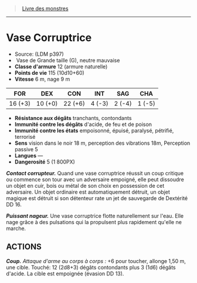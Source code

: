﻿> [Livre des monstres](tome_of_beasts.md)

---

# Vase Corruptrice

- Source: (LDM p397)
-  Vase de Grande taille (G), neutre mauvaise
- **Classe d'armure** 12 (armure naturelle)
- **Points de vie** 115 (10d10+60)
- **Vitesse** 6 m, nage 9 m

|FOR|DEX|CON|INT|SAG|CHA|
|---|---|---|---|---|---|
|16 (+3)|10 (+0)|22 (+6)|4 (-3)|2 (-4)|1 (-5)|

- **Résistance aux dégâts** tranchants, contondants
- **Immunité contre les dégâts** d'acide, de feu et de poison
- **Immunité contre les états** empoisonné, épuisé, paralysé, pétrifié, terrorisé
- **Sens** vision dans le noir 18 m, perception des vibrations 18m, Perception passive 5
- **Langues** —
- **Dangerosité** 5 (1 800PX)

**_Contact corrupteur._** Quand une vase corruptrice réussit un coup critique ou commence son tour avec un adversaire empoigné, elle peut dissoudre un objet en cuir, bois ou métal de son choix en possession de cet adversaire. Un objet ordinaire est automatiquement détruit, un objet magique est détruit si son détenteur rate un jet de sauvegarde de Dextérité DD 16.

**_Puissant nageur._** Une vase corruptrice flotte naturellement sur l'eau. Elle nage grâce à des pulsations qui la propulsent plus rapidement qu'elle ne marche.

## ACTIONS

**_Coup._** _Attaque d'arme au corps à corps :_ +6 pour toucher, allonge 1,50 m, une cible. Touché: 12 (2d8+3) dégâts contondants plus 3 (1d6) dégâts d'acide. La cible est empoignée (évasion DD 13).

